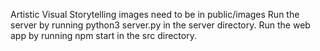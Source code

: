 Artistic Visual Storytelling images need to be in public/images
Run the server by running python3 server.py in the server directory.
Run the web app by running npm start in the src directory.
